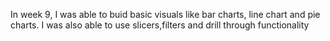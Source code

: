 In week 9, I was able to buid basic visuals like bar charts, line chart and pie charts. I was also able to use slicers,filters and drill through functionality
